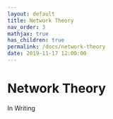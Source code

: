 ```yaml
---
layout: default
title: Network Theory
nav_order: 3
mathjax: true
has_children: true
permalink: /docs/network-theory
date: 2019-11-17 12:00:00
---
```


# Network Theory

In Writing

